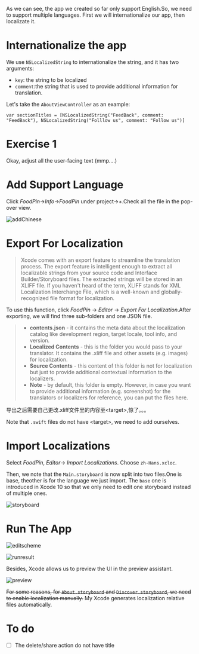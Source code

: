 As we can see, the app we created so far only support English.So, we need to support multiple languages. First we will internationalize our app, then localizate it.

# Internationalize the app

We use `NSLocalizedString` to internationalize the string, and it has two arguments:

* `key`: the string to be localized
* `comment`:the string that is used to provide additional information for translation.

Let's take the `AboutViewController` as an example:

```sw
var sectionTitles = [NSLocalizedString("FeedBack", comment: "FeedBack"), NSLocalizedString("Folllow us", comment: "Follow us")]
```

# Exercise 1

Okay, adjust all the user-facing text (mmp....)

# Add Support Language

Click *FoodPin*->*Info*->*FoodPin* under project->*+*.Check all the file in the pop-over view.

![addChinese](graph/addChinese.png)

# Export For Localization

> Xcode comes with an export feature to streamline the translation process. The export feature is intelligent enough to extract all localizable strings from your source code and Interface Builder/Storyboard files. The extracted strings will be stored in an XLIFF file. If you haven't heard of the term, XLIFF stands for XML Localization Interchange File, which is a well-known and globally-recognized file format for localization.

To use this function, click *FoodPin* -> *Editor* -> *Export For Localization*.After exporting, we will find three  sub-folders and one JSON file.

> * **contents.json** - it contains the meta data about the localization catalog like development region, target locale, tool info, and version.
> * **Localized Contents** - this is the folder you would pass to your translator. It contains the .xliff file and other assets (e.g. images) for localization.
> * **Source Contents** - this content of this folder is not for localization but just to provide additional contextual information to the localizers.
> * **Note** - by default, this folder is empty. However, in case you want to provide additional information (e.g. screenshot) for the translators or localizers for reference, you can put the files here.

导出之后需要自己更改.xliff文件里的内容至\<target>,惊了。。。

Note that `.swift` files do not have \<target>, we need to add ourselves.

# Import Localizations

Select *FoodPin*, *Editor*-> *Import Localizations*. Choose `zh-Hans.xcloc`.

Then, we note that the `Main.storyboard` is now split into two files.One is base, theother is for the language we just import. The `base` one is introduced in Xcode 10 so that we only need to edit one storyboard instead of multiple ones.

![storyboard](graph/storyboard.png)

# Run The App

![editscheme](graph/editscheme.png)

![runresult](graph/runresult.png)

Besides, Xcode allows us to preview the UI in the preview assistant.

![preview](graph/preview.png)

~~For some reasons, for `About.storyboard` and `Discover.storyboard`, we need to enable localization manually.~~ My Xcode generates localization relative files automatically.





















# To do

- [ ] The delete/share action do not have title